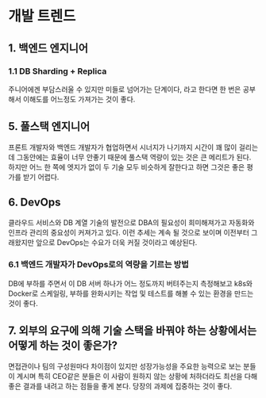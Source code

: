# 개발 트렌드

## 1. 백엔드 엔지니어

### 1.1 DB Sharding + Replica

주니어에겐 부담스러울 수 있지만 미들로 넘어가는 단계이다, 라고 한다면 한 번은 공부해서 이해도를 어느정도 가져가는 것이 좋다. 

## 5. 풀스택 엔지니어

프론트 개발자와 백엔드 개발자가 협업하면서 시너지가 나기까지 시간이 꽤 많이 걸리는데 그동안에는 효율이 너무 안좋기 때문에 풀스택 역량이 있는 것은 큰 메리트가 된다. 하지만 어느 한 쪽에 엣지가 없이 두 기술 모두 비슷하게 잘한다고 하면 그것은 좋은 평가를 받기 어렵다.

## 6. DevOps

클라우드 서비스와 DB 계열 기술의 발전으로 DBA의 필요성이 희미해져가고 자동화와 인프라 관리의 중요성이 커져가고 있다. 이런 추세는 계속 될 것으로 보이며 이전부터 그래왔지만 앞으로 DevOps는 수요가 더욱 커질 것이라고 예상된다. 

### 6.1 백엔드 개발자가 DevOps로의 역량을 기르는 방법

DB에 부하를 주면서 이 DB 서버 하나가 어느 정도까지 버텨주는지 측정해보고 k8s와 Docker로 스케일링, 부하를 완화시키는 작업 및 테스트를 해볼 수 있는 환경을 만드는 것이 좋다.

## 7. 외부의 요구에 의해 기술 스택을 바꿔야 하는 상황에서는 어떻게 하는 것이 좋은가?

면접관이나 팀의 구성원마다 차이점이 있지만 성장가능성을 주요한 능력으로 보는 분들이 계시며 특히 CEO같은 분들은 이 사람이 원하지 않는 상황에 처하더라도 최선을 다해 좋은 결과를 내려고 하는 점들을 좋게 본다. 당장의 과제에 집중하는 것이 좋다.